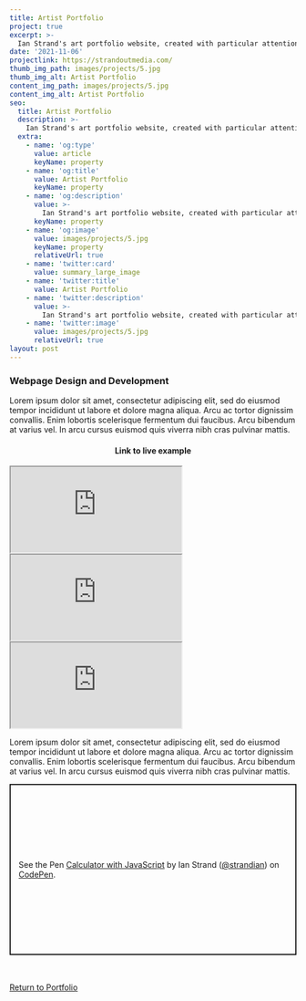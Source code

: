 ```yaml
---
title: Artist Portfolio
project: true
excerpt: >-
  Ian Strand's art portfolio website, created with particular attention to web content accessibility guidelines.
date: '2021-11-06'
projectlink: https://strandoutmedia.com/
thumb_img_path: images/projects/5.jpg
thumb_img_alt: Artist Portfolio
content_img_path: images/projects/5.jpg
content_img_alt: Artist Portfolio
seo:
  title: Artist Portfolio
  description: >-
    Ian Strand's art portfolio website, created with particular attention to web content accessibility guidelines.
  extra:
    - name: 'og:type'
      value: article
      keyName: property
    - name: 'og:title'
      value: Artist Portfolio
      keyName: property
    - name: 'og:description'
      value: >-
        Ian Strand's art portfolio website, created with particular attention to web content accessibility guidelines.
      keyName: property
    - name: 'og:image'
      value: images/projects/5.jpg
      keyName: property
      relativeUrl: true
    - name: 'twitter:card'
      value: summary_large_image
    - name: 'twitter:title'
      value: Artist Portfolio
    - name: 'twitter:description'
      value: >-
        Ian Strand's art portfolio website, created with particular attention to web content accessibility guidelines.
    - name: 'twitter:image'
      value: images/projects/5.jpg
      relativeUrl: true
layout: post
---
```


### Webpage Design and Development
Lorem ipsum dolor sit amet, consectetur adipiscing elit, sed do eiusmod tempor incididunt ut labore et dolore magna aliqua. Arcu ac tortor dignissim convallis. Enim lobortis scelerisque fermentum dui faucibus. Arcu bibendum at varius vel. In arcu cursus euismod quis viverra nibh cras pulvinar mattis.

<h4 align="center">
Link to live example
</h4>
<div id="hideweb1">
  <div class="thumbnail-container" title="Web Development Portfolio"><a href="https://strandoutmedia.com/" target="_blank">
    <div class="thumbnail">
      <iframe src="https://strandoutmedia.com/" onload="this.style.opacity = 1"></iframe>
    </div>
    </a> </div>
</div>
<div id="hideweb2">
  <div class="thumbnail-container" title="Web Development Portfolio"><a href="https://strandoutmedia.com/" target="_blank">
    <div class="thumbnail">
      <iframe src="https://strandoutmedia.com/" onload="this.style.opacity = 1"></iframe>
    </div>
    </a> </div>
</div>
<div id="hideweb3">
  <div class="thumbnail-container" title="Web Development Portfolio"><a href="https://strandoutmedia.com/" target="_blank">
    <div class="thumbnail">
      <iframe src="https://strandoutmedia.com/" onload="this.style.opacity = 1"></iframe>
    </div>
    </a> </div>
</div>

Lorem ipsum dolor sit amet, consectetur adipiscing elit, sed do eiusmod tempor incididunt ut labore et dolore magna aliqua. Arcu ac tortor dignissim convallis. Enim lobortis scelerisque fermentum dui faucibus. Arcu bibendum at varius vel. In arcu cursus euismod quis viverra nibh cras pulvinar mattis.

<p class="codepen" data-height="300" data-default-tab="html,result" data-slug-hash="ZEXyOEj" data-user="strandian" style="height: 300px; box-sizing: border-box; display: flex; align-items: center; justify-content: center; border: 2px solid; margin: 1em 0; padding: 1em;">
  <span>See the Pen <a href="https://codepen.io/strandian/pen/ZEXyOEj">
  Calculator with JavaScript</a> by Ian Strand (<a href="https://codepen.io/strandian">@strandian</a>)
  on <a href="https://codepen.io">CodePen</a>.</span>
</p>

<br />
<br />
<a class="button" href="/portfolio/">
  Return to Portfolio
</a>

<script async src="https://cpwebassets.codepen.io/assets/embed/ei.js"></script>